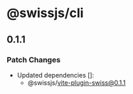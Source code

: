 <!--
Copyright (c) 2024 Themba Mzumara
This file is part of SwissJS Framework. All rights reserved.
Licensed under the MIT License. See LICENSE in the project root for license information.
-->

# @swissjs/cli

## 0.1.1

### Patch Changes

- Updated dependencies []:
  - @swissjs/vite-plugin-swiss@0.1.1
